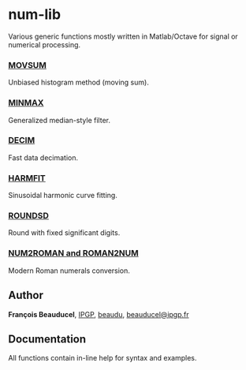 # num-lib

Various generic functions mostly written in Matlab/Octave for signal or numerical processing.

### [MOVSUM](movsum)
Unbiased histogram method (moving sum).

### [MINMAX](minmax)
Generalized median-style filter.

### [DECIM](decim)
Fast data decimation.

### [HARMFIT](harmfit)
Sinusoidal harmonic curve fitting.

### [ROUNDSD](roundsd)
Round with fixed significant digits.

### [NUM2ROMAN and ROMAN2NUM](https://github.com/beaudu/romanum)
Modern Roman numerals conversion.


## Author
**François Beauducel**, [IPGP](www.ipgp.fr), [beaudu](https://github.com/beaudu), beauducel@ipgp.fr

## Documentation
All functions contain in-line help for syntax and examples.
